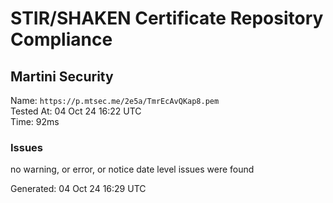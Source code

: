 # STIR/SHAKEN Certificate Repository Compliance

## Martini Security

Name: `https://p.mtsec.me/2e5a/TmrEcAvQKap8.pem`\
Tested At: 04 Oct 24 16:22 UTC\
Time: 92ms

### Issues

no warning, or error, or notice date level issues were found

Generated: 04 Oct 24 16:29 UTC
